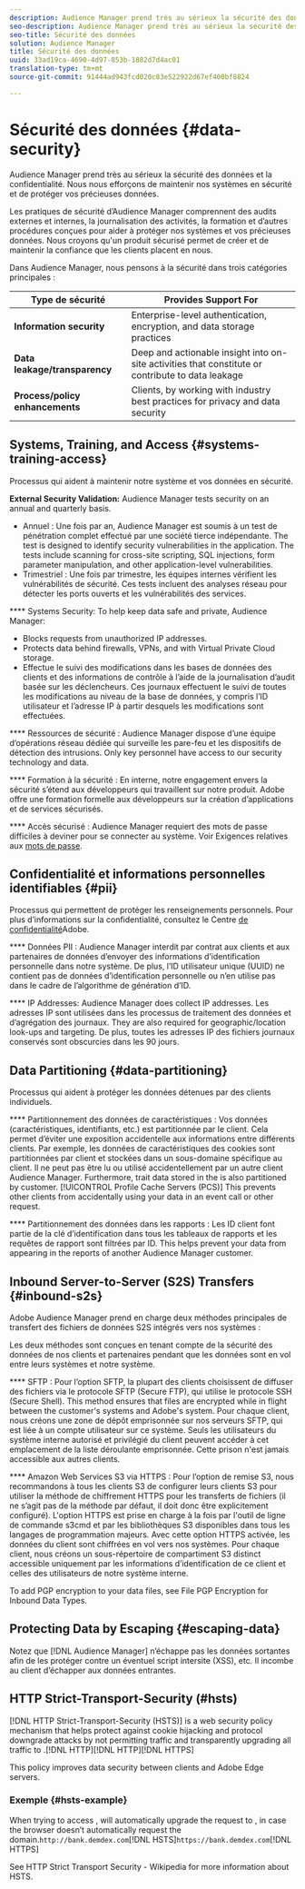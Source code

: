 ```yaml
---
description: Audience Manager prend très au sérieux la sécurité des données et la confidentialité. Nous nous efforçons de maintenir nos systèmes en sécurité et de protéger vos précieuses données.
seo-description: Audience Manager prend très au sérieux la sécurité des données et la confidentialité. Nous nous efforçons de maintenir nos systèmes en sécurité et de protéger vos précieuses données.
seo-title: Sécurité des données
solution: Audience Manager
title: Sécurité des données
uuid: 33ad19ca-4690-4d97-853b-1882d7d4ac01
translation-type: tm+mt
source-git-commit: 91444ad943fcd020c83e522922d67ef400bf8824

---
```



# Sécurité des données {#data-security}

Audience Manager prend très au sérieux la sécurité des données et la confidentialité. Nous nous efforçons de maintenir nos systèmes en sécurité et de protéger vos précieuses données.

Les pratiques de sécurité d’Audience Manager comprennent des audits externes et internes, la journalisation des activités, la formation et d’autres procédures conçues pour aider à protéger nos systèmes et vos précieuses données. Nous croyons qu'un produit sécurisé permet de créer et de maintenir la confiance que les clients placent en nous.

Dans Audience Manager, nous pensons à la sécurité dans trois catégories principales :

| Type de sécurité | Provides Support For |
|---|---|
| **Information security** | Enterprise-level authentication, encryption, and data storage practices |
| **Data leakage/transparency** | Deep and actionable insight into on-site activities that constitute or contribute to data leakage |
| **Process/policy enhancements** | Clients, by working with industry best practices for privacy and data security |

## Systems, Training, and Access {#systems-training-access}

Processus qui aident à maintenir notre système et vos données en sécurité.

**External Security Validation:**  Audience Manager tests security on an annual and quarterly basis.

* Annuel : Une fois par an, Audience Manager est soumis à un test de pénétration complet effectué par une société tierce indépendante. The test is designed to identify security vulnerabilities in the application. The tests include scanning for cross-site scripting, SQL injections, form parameter manipulation, and other application-level vulnerabilities.
* Trimestriel : Une fois par trimestre, les équipes internes vérifient les vulnérabilités de sécurité. Ces tests incluent des analyses réseau pour détecter les ports ouverts et les vulnérabilités des services.

**** Systems Security:  To help keep data safe and private, Audience Manager:

* Blocks requests from unauthorized IP addresses.
* Protects data behind firewalls, VPNs, and with Virtual Private Cloud storage.
* Effectue le suivi des modifications dans les bases de données des clients et des informations de contrôle à l’aide de la journalisation d’audit basée sur les déclencheurs. Ces journaux effectuent le suivi de toutes les modifications au niveau de la base de données, y compris l’ID utilisateur et l’adresse IP à partir desquels les modifications sont effectuées.

**** Ressources de sécurité :  Audience Manager dispose d’une équipe d’opérations réseau dédiée qui surveille les pare-feu et les dispositifs de détection des intrusions. Only key personnel have access to our security technology and data.

**** Formation à la sécurité :  En interne, notre engagement envers la sécurité s’étend aux développeurs qui travaillent sur notre produit. Adobe offre une formation formelle aux développeurs sur la création d’applications et de services sécurisés.

**** Accès sécurisé :  Audience Manager requiert des mots de passe difficiles à deviner pour se connecter au système. Voir Exigences relatives aux [mots de passe](../../reference/password-requirements.md).

## Confidentialité et informations personnelles identifiables {#pii}

Processus qui permettent de protéger les renseignements personnels. Pour plus d’informations sur la confidentialité, consultez le Centre [de confidentialité](https://www.adobe.com/privacy/advertising-services.html)Adobe.

**** Données PII :  Audience Manager interdit par contrat aux clients et aux partenaires de données d’envoyer des informations d’identification personnelle dans notre système. De plus, l’ID utilisateur unique (UUID) ne contient pas de données d’identification personnelle ou n’en utilise pas dans le cadre de l’algorithme de génération d’ID.

**** IP Addresses:  Audience Manager does collect IP addresses. Les adresses IP sont utilisées dans les processus de traitement des données et d’agrégation des journaux. They are also required for geographic/location look-ups and targeting. De plus, toutes les adresses IP des fichiers journaux conservés sont obscurcies dans les 90 jours.

## Data Partitioning {#data-partitioning}

Processus qui aident à protéger les données détenues par des clients individuels.

**** Partitionnement des données de caractéristiques :  Vos données (caractéristiques, identifiants, etc.) est partitionnée par le client. Cela permet d’éviter une exposition accidentelle aux informations entre différents clients. Par exemple, les données de caractéristiques des cookies sont partitionnées par client et stockées dans un sous-domaine spécifique au client. Il ne peut pas être lu ou utilisé accidentellement par un autre client Audience Manager. Furthermore, trait data stored in the  is also partitioned by customer. [!UICONTROL Profile Cache Servers (PCS)] This prevents other clients from accidentally using your data in an event call or other request.

**** Partitionnement des données dans les rapports :  Les ID client font partie de la clé d’identification dans tous les tableaux de rapports et les requêtes de rapport sont filtrées par ID. This helps prevent your data from appearing in the reports of another Audience Manager customer.

## Inbound Server-to-Server (S2S) Transfers {#inbound-s2s}

Adobe Audience Manager prend en charge deux méthodes principales de transfert des fichiers de données S2S intégrés vers nos systèmes :

Les deux méthodes sont conçues en tenant compte de la sécurité des données de nos clients et partenaires pendant que les données sont en vol entre leurs systèmes et notre système.

**** SFTP : Pour l’option SFTP, la plupart des clients choisissent de diffuser des fichiers via le protocole SFTP (Secure FTP), qui utilise le protocole SSH (Secure Shell). This method ensures that files are encrypted while in flight between the customer's systems and Adobe's system. Pour chaque client, nous créons une zone de dépôt emprisonnée sur nos serveurs SFTP, qui est liée à un compte utilisateur sur ce système. Seuls les utilisateurs du système interne autorisé et privilégié du client peuvent accéder à cet emplacement de la liste déroulante emprisonnée. Cette prison n'est jamais accessible aux autres clients.

**** Amazon Web Services S3 via HTTPS : Pour l’option de remise S3, nous recommandons à tous les clients S3 de configurer leurs clients S3 pour utiliser la méthode de chiffrement HTTPS pour les transferts de fichiers (il ne s’agit pas de la méthode par défaut, il doit donc être explicitement configuré). L'option HTTPS est prise en charge à la fois par l'outil de ligne de commande s3cmd et par les bibliothèques S3 disponibles dans tous les langages de programmation majeurs. Avec cette option HTTPS activée, les données du client sont chiffrées en vol vers nos systèmes. Pour chaque client, nous créons un sous-répertoire de compartiment S3 distinct accessible uniquement par les informations d’identification de ce client et celles des utilisateurs de notre système interne.

To add PGP encryption to your data files, see File PGP Encryption for Inbound Data Types.[](../../integration/sending-audience-data/batch-data-transfer-explained/inbound-file-encryption.md)

## Protecting Data by Escaping {#escaping-data}

Notez que [!DNL Audience Manager] n’échappe pas les données sortantes afin de les protéger contre un éventuel script intersite (XSS), etc. Il incombe au client d’échapper aux données entrantes.

## HTTP Strict-Transport-Security (#hsts)

[!DNL HTTP Strict-Transport-Security (HSTS)] is a web security policy mechanism that helps protect against cookie hijacking and protocol downgrade attacks by not permitting  traffic and transparently upgrading all  traffic to .[!DNL HTTP][!DNL HTTP][!DNL HTTPS]

This policy improves data security between clients and Adobe Edge servers.

### Exemple {#hsts-example}

When trying to access ,  will automatically upgrade the request to  , in case the browser doesn’t automatically request the  domain.`http://bank.demdex.com`[!DNL HSTS]`https://bank.demdex.com`[!DNL HTTPS]

See HTTP Strict Transport Security - Wikipedia for more information about HSTS.[](https://en.wikipedia.org/wiki/HTTP_Strict_Transport_Security)
